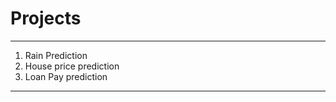 # Projects
__________________________________________________________________________________________________________________________________________________________________________________

1. Rain Prediction
2. House price prediction
3. Loan Pay prediction

___________________________________________________________________________________________________________________________________________________________________________________
